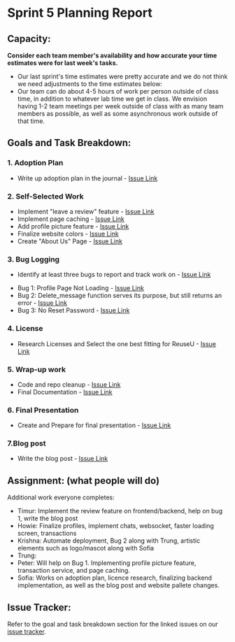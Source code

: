 # Sprint 5 Planning Report
## Capacity:
__Consider each team member's availability and how accurate your time estimates were for last week's tasks.__
- Our last sprint's time estimates were pretty accurate and we do not think we need adjustments to the time estimates below:
- Our team can do about 4-5 hours of work per person outside of class time, in addition to whatever lab time we get in class. We envision having 1-2 team meetings per week outside of class with as many team members as possible, as well as some asynchronous work outside of
that time.



## Goals and Task Breakdown: 

### 1. Adoption Plan 
* Write up adoption plan in the journal - [Issue Link](https://github.com/dicarlosofia/ReuseU/issues/153)

### 2. Self-Selected Work

* Implement "leave a review" feature - [Issue Link](https://github.com/dicarlosofia/ReuseU/issues/159)
* Implement page caching - [Issue Link](https://github.com/dicarlosofia/ReuseU/issues/167)
* Add profile picture feature - [Issue Link](https://github.com/dicarlosofia/ReuseU/issues/170)
* Finalize website colors - [Issue Link](https://github.com/dicarlosofia/ReuseU/issues/66#issue-2948178065)
* Create "About Us" Page - [Issue Link](https://github.com/dicarlosofia/ReuseU/issues/171#issue-3032962342)


### 3. Bug Logging

* Identify at least three bugs to report and track work on - [Issue Link](https://github.com/dicarlosofia/ReuseU/issues/155)

- Bug 1: Profile Page Not Loading - [Issue Link](https://github.com/dicarlosofia/ReuseU/issues/163)
- Bug 2: Delete_message function serves its purpose, but still returns an error - [Issue Link](https://github.com/dicarlosofia/ReuseU/issues/166)
- Bug 3: No Reset Password - [Issue Link](https://github.com/dicarlosofia/ReuseU/issues/162)



### 4. License

* Research Licenses and Select the one best fitting for ReuseU - [Issue Link](https://github.com/dicarlosofia/ReuseU/issues/156)

### 5. Wrap-up work

* Code and repo cleanup - [Issue Link](https://github.com/dicarlosofia/ReuseU/issues/160)
* Final Documentation - [Issue Link](https://github.com/dicarlosofia/ReuseU/issues/161)

### 6. Final Presentation

* Create and Prepare for final presentation - [Issue Link](https://github.com/dicarlosofia/ReuseU/issues/164)

### 7.Blog post

* Write the blog post - [Issue Link](https://github.com/dicarlosofia/ReuseU/issues/168)



## Assignment: (what people will do)

Additional work everyone completes: 
* Timur: Implement the review feature on frontend/backend, help on bug 1, write the blog post
* Howie: Finalize profiles, implement chats, websocket, faster loading screen, transactions
* Krishna: Automate deployment, Bug 2 along with Trung, artistic elements such as logo/mascot along with Sofia
* Trung: 
* Peter: Will help on Bug 1. Implementing profile picture feature, transaction service, and page caching. 
* Sofia: Works on adoption plan, licence research, finalizing backend implementation, as well as the blog post and website pallete changes. 



## Issue Tracker:
Refer to the goal and task breakdown section for the linked issues on our [issue tracker](https://github.com/dicarlosofia/ReuseU/issues).
